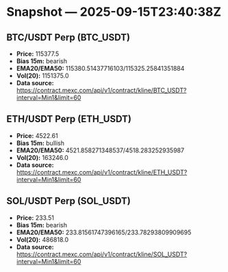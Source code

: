 # Snapshot — 2025-09-15T23:40:38Z

## BTC/USDT Perp (BTC_USDT)
- **Price:** 115377.5
- **Bias 15m:** bearish
- **EMA20/EMA50:** 115380.51437716103/115325.25841351884
- **Vol(20):** 1151375.0
- **Data source:** https://contract.mexc.com/api/v1/contract/kline/BTC_USDT?interval=Min1&limit=60

## ETH/USDT Perp (ETH_USDT)
- **Price:** 4522.61
- **Bias 15m:** bullish
- **EMA20/EMA50:** 4521.858271348537/4518.283252935987
- **Vol(20):** 163246.0
- **Data source:** https://contract.mexc.com/api/v1/contract/kline/ETH_USDT?interval=Min1&limit=60

## SOL/USDT Perp (SOL_USDT)
- **Price:** 233.51
- **Bias 15m:** bearish
- **EMA20/EMA50:** 233.81561747396165/233.78293809909695
- **Vol(20):** 486818.0
- **Data source:** https://contract.mexc.com/api/v1/contract/kline/SOL_USDT?interval=Min1&limit=60
